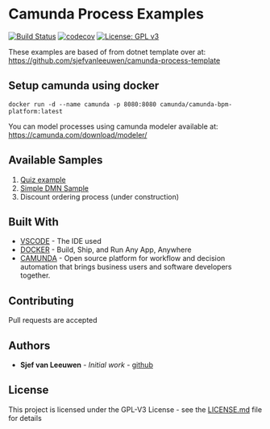 # Camunda Process Examples
[![Build Status](https://www.travis-ci.com/sjefvanleeuwen/camunda-process-examples.svg?branch=master)](https://www.travis-ci.com/sjefvanleeuwen/camunda-process-examples)
[![codecov](https://codecov.io/gh/sjefvanleeuwen/openxml-document-generator/branch/master/graph/badge.svg)](https://codecov.io/gh/sjefvanleeuwen/openxml-document-generator)
[![License: GPL v3](https://img.shields.io/badge/License-GPL%20v3-blue.svg)](https://www.gnu.org/licenses/gpl-3.0)

These examples are based of from dotnet template over at:  https://github.com/sjefvanleeuwen/camunda-process-template

## Setup camunda using docker
```
docker run -d --name camunda -p 8080:8080 camunda/camunda-bpm-platform:latest
```

You can model processes using camunda modeler available at: https://camunda.com/download/modeler/

## Available Samples
1. [Quiz example](quiz/readme.md)
2. [Simple DMN Sample](basic-dmn/readme.md)
3. Discount ordering process (under construction)

## Built With

* [VSCODE](https://code.visualstudio.com/) - The IDE used
* [DOCKER](https://www.docker.com/) - Build, Ship, and Run Any App, Anywhere
* [CAMUNDA](https://www.camunda.com) - Open source platform for workflow and decision automation that brings business users and software developers together.

## Contributing

Pull requests are accepted

## Authors

* **Sjef van Leeuwen** - *Initial work* - [github](https://github.com/sjefvanleeuwen)

## License

This project is licensed under the GPL-V3 License - see the [LICENSE.md](LICENSE.md) file for details